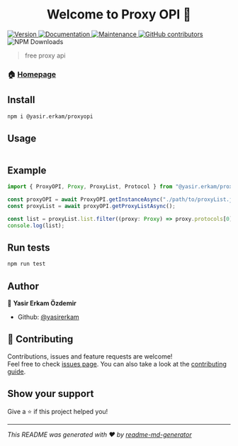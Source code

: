 <h1 align="center">Welcome to Proxy OPI 👋</h1>
<p>
  <a href="https://www.npmjs.com/package/@yasir.erkam/proxyopi" target="_blank">
    <img alt="Version" src="https://img.shields.io/npm/v/@yasir.erkam/proxyopi.svg">
  </a>
  <a href="https://github.com/yasirerkam/proxyOPI#readme" target="_blank">
    <img alt="Documentation" src="https://img.shields.io/badge/documentation-yes-brightgreen.svg" />
  </a>
  <a href="https://github.com/yasirerkam/proxyOPI/graphs/commit-activity" target="_blank">
    <img alt="Maintenance" src="https://img.shields.io/badge/Maintained%3F-yes-green.svg" />
  </a>
  <a href="https://github.com/yasirerkam/proxyOPI/" target="_blank">
    <img alt="GitHub contributors" src="https://img.shields.io/github/contributors-anon/yasirerkam/proxyOPI">
   </a>
   
   <img alt="NPM Downloads" src="https://img.shields.io/npm/dm/%40yasir.erkam%2Fproxyopi">
</p>

> free proxy api

### 🏠 [Homepage](https://github.com/yasirerkam/proxyOPI#readme)

## Install

```sh
npm i @yasir.erkam/proxyopi
```

## Usage

```Typescript
```

## Example

```	Typescript
import { ProxyOPI, Proxy, ProxyList, Protocol } from "@yasir.erkam/proxyopi";

const proxyOPI = await ProxyOPI.getInstanceAsync("./path/to/proxyList.json");
const proxyList = await proxyOPI.getProxyListAsync();

const list = proxyList.list.filter((proxy: Proxy) => proxy.protocols[0] === Protocol.http || proxy.protocols[0] === Protocol.https);
console.log(list);
```	

## Run tests

```sh
npm run test
```

## Author

👤 **Yasir Erkam Özdemir**

* Github: [@yasirerkam](https://github.com/yasirerkam)

## 🤝 Contributing

Contributions, issues and feature requests are welcome!<br />Feel free to check [issues page](https://github.com/owner/project/issues). You can also take a look at the [contributing guide](https://github.com/yasirerkam/proxyOPI/blob/master/CONTRIBUTING.md).

## Show your support

Give a ⭐️ if this project helped you!

***
_This README was generated with ❤️ by [readme-md-generator](https://github.com/kefranabg/readme-md-generator)_